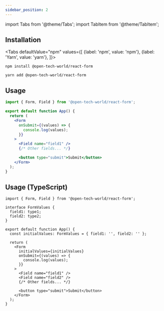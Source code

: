 ```yaml
---
sidebar_position: 2
---
```


import Tabs from '@theme/Tabs';
import TabItem from '@theme/TabItem';

## Installation

<Tabs
defaultValue="npm"
values={[
{label: 'npm', value: 'npm'},
{label: 'Yarn', value: 'yarn'},
]}>
<TabItem value="npm">

```shell
npm install @open-tech-world/react-form
```

</TabItem>
  <TabItem value="yarn">

```shell
yarn add @open-tech-world/react-form
```

  </TabItem>
</Tabs>

## Usage

```jsx
import { Form, Field } from '@open-tech-world/react-form';

export default function App() {
  return (
    <Form
      onSubmit={(values) => {
        console.log(values);
      }}
    >
      <Field name="field1" />
      {/* Other fields... */}

      <button type="submit">Submit</button>
    </Form>
  );
}
```

## Usage (TypeScript)

```tsx
import { Form, Field } from '@open-tech-world/react-form';

interface FormValues {
  field1: type1;
  field2: type2;
}

export default function App() {
  const initialValues: FormValues = { field1: '', field2: '' };

  return (
    <Form
      initialValues={initialValues}
      onSubmit={(values) => {
        console.log(values);
      }}
    >
      <Field name="field1" />
      <Field name="field2" />
      {/* Other fields... */}

      <button type="submit">Submit</button>
    </Form>
  );
}
```
